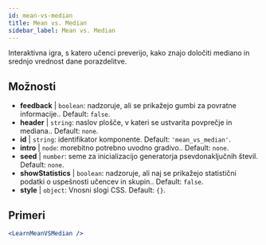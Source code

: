 ```yaml
---
id: mean-vs-median
title: Mean vs. Median
sidebar_label: Mean vs. Median
---
```


Interaktivna igra, s katero učenci preverijo, kako znajo določiti mediano in srednjo vrednost dane porazdelitve.

## Možnosti

* __feedback__ | `boolean`: nadzoruje, ali se prikažejo gumbi za povratne informacije.. Default: `false`.
* __header__ | `string`: naslov plošče, v kateri se ustvarita povprečje in mediana.. Default: `none`.
* __id__ | `string`: identifikator komponente. Default: `'mean_vs_median'`.
* __intro__ | `node`: morebitno potrebno uvodno gradivo.. Default: `none`.
* __seed__ | `number`: seme za inicializacijo generatorja psevdonaključnih števil. Default: `none`.
* __showStatistics__ | `boolean`: nadzoruje, ali naj se prikažejo statistični podatki o uspešnosti učencev in skupin.. Default: `false`.
* __style__ | `object`: Vnosni slogi CSS. Default: `{}`.


## Primeri

```jsx live
<LearnMeanVSMedian />
```

